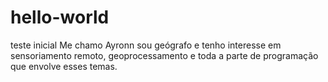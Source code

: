 # hello-world
teste inicial
Me chamo Ayronn
sou geógrafo e tenho interesse em sensoriamento remoto, geoprocessamento e toda a parte de programação que envolve esses temas.
